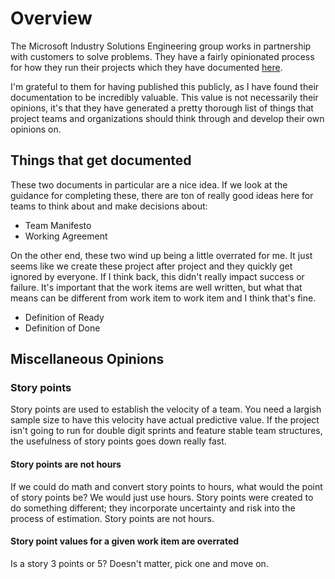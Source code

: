 # Overview

The Microsoft Industry Solutions Engineering group works in partnership with customers to solve problems. They have a fairly opinionated process for how they run their projects which they have documented [here](https://microsoft.github.io/code-with-engineering-playbook/).

I'm grateful to them for having published this publicly, as I have found their documentation to be incredibly valuable. This value is not necessarily their opinions, it's that they have generated a pretty thorough list of things that project teams and organizations should think through and develop their own opinions on.

## Things that get documented

These two documents in particular are a nice idea. If we look at the guidance for completing these, there are ton of really good ideas here for teams to think about and make decisions about:

- Team Manifesto
- Working Agreement

On the other end, these two wind up being a little overrated for me. It just seems like we create these project after project and they quickly get ignored by everyone. If I think back, this didn't really impact success or failure. It's important that the work items are well written, but what that means can be different from work item to work item and I think that's fine.

- Definition of Ready
- Definition of Done

## Miscellaneous Opinions

### Story points

Story points are used to establish the velocity of a team. You need a largish sample size to have this velocity have actual predictive value. If the project isn't going to run for double digit sprints and feature stable team structures, the usefulness of story points goes down really fast.

#### Story points are not hours

If we could do math and convert story points to hours, what would the point of story points be? We would just use hours. Story points were created to do something different; they incorporate uncertainty and risk into the process of estimation. Story points are not hours.

#### Story point values for a given work item are overrated

Is a story 3 points or 5? Doesn't matter, pick one and move on.
